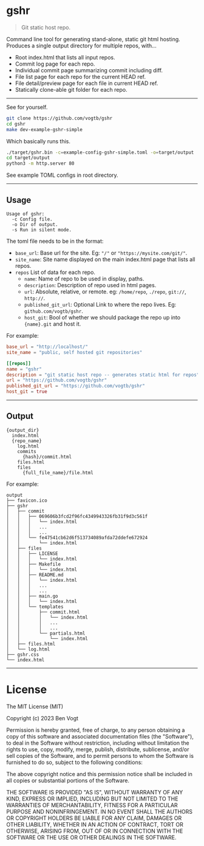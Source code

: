 # gshr

> Git static host repo.

Command line tool for generating stand-alone, static git html hosting. Produces a single output
directory for multiple repos, with...

* Root index.html that lists all input repos.
* Commit log page for each repo.
* Individual commit page summarizing commit including diff.
* File list page for each repo for the current HEAD ref.
* File detail/preview page for each file in current HEAD ref.
* Statically clone-able git folder for each repo.

---

See for yourself.

```bash
git clone https://github.com/vogtb/gshr
cd gshr
make dev-example-gshr-simple
```

Which basically runs this.

```bash
./target/gshr.bin -c=example-config-gshr-simple.toml -o=target/output
cd target/output
python3 -m http.server 80
```

See example TOML configs in root directory.

---

## Usage

```
Usage of gshr:
  -c Config file.
  -o Dir of output.
  -s Run in silent mode.
```

The toml file needs to be in the format:

* `base_url`: Base url for the site. Eg: `"/"` or `"https://mysite.com/git/"`.  
* `site_name`: Site name displayed on the main index.html page that lists all repos.
* `repos` List of data for each repo.
  * `name`: Name of repo to be used in display, paths.
  * `description`: Description of repo used in html pages.
  * `url`: Absolute, relative, or remote. eg: `/home/repo`, `./repo`, `git://`, `http://`.
  * `published_git_url`: Optional Link to where the repo lives. Eg: `github.com/vogtb/gshr`.
  * `host_git`: Bool of whether we should package the repo up into `{name}.git` and host it.

For example:

```toml
base_url = "http://localhost/"
site_name = "public, self hosted git repositories"

[[repos]]
name = "gshr"
description = "git static host repo -- generates static html for repos"
url = "https://github.com/vogtb/gshr"
published_git_url = "https://github.com/vogtb/gshr"
host_git = true
```

---

## Output

```text
{output_dir}
  index.html
  {repo_name}
    log.html
    commits
      {hash}/commit.html
    files.html
    files
      {full_file_name}/file.html
```

For example:

```text
output
├── favicon.ico
├── gshr
│   ├── commit
│   │   ├── 069606b3fcd2f96fc4349943326fb31f9d3c561f
│   │   │   └── index.html
│   │   │   ...
│   │   │   ...
│   │   └── fe47541cb62d6f513734089afda72ddefe672924
│   │       └── index.html
│   ├── files
│   │   ├── LICENSE
│   │   │   └── index.html
│   │   ├── Makefile
│   │   │   └── index.html
│   │   ├── README.md
│   │   │   └── index.html
│   │   │   ...
│   │   │   ...
│   │   ├── main.go
│   │   │   └── index.html
│   │   └── templates
│   │       ├── commit.html
│   │       │   └── index.html
│   │       │   ...
│   │       │   ...
│   │       └── partials.html
│   │           └── index.html
│   ├── files.html
│   └── log.html
├── gshr.css
└── index.html
```

---

# License

The MIT License (MIT)

Copyright (c) 2023 Ben Vogt

Permission is hereby granted, free of charge, to any person obtaining a copy
of this software and associated documentation files (the "Software"), to deal
in the Software without restriction, including without limitation the rights
to use, copy, modify, merge, publish, distribute, sublicense, and/or sell
copies of the Software, and to permit persons to whom the Software is
furnished to do so, subject to the following conditions:

The above copyright notice and this permission notice shall be included in all
copies or substantial portions of the Software.

THE SOFTWARE IS PROVIDED "AS IS", WITHOUT WARRANTY OF ANY KIND, EXPRESS OR
IMPLIED, INCLUDING BUT NOT LIMITED TO THE WARRANTIES OF MERCHANTABILITY,
FITNESS FOR A PARTICULAR PURPOSE AND NONINFRINGEMENT. IN NO EVENT SHALL THE
AUTHORS OR COPYRIGHT HOLDERS BE LIABLE FOR ANY CLAIM, DAMAGES OR OTHER
LIABILITY, WHETHER IN AN ACTION OF CONTRACT, TORT OR OTHERWISE, ARISING FROM,
OUT OF OR IN CONNECTION WITH THE SOFTWARE OR THE USE OR OTHER DEALINGS IN THE
SOFTWARE.